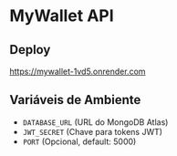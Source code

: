 # MyWallet API  

## Deploy  
https://mywallet-1vd5.onrender.com  

## Variáveis de Ambiente  
- `DATABASE_URL` (URL do MongoDB Atlas)  
- `JWT_SECRET` (Chave para tokens JWT)  
- `PORT` (Opcional, default: 5000)  
